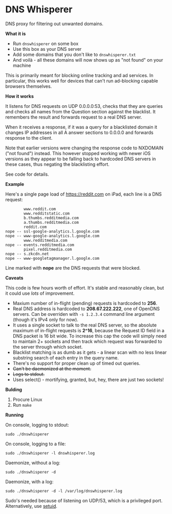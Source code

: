 # DNS Whisperer
DNS proxy for filtering out unwanted domains.

**What it is**

* Run `dnswhisperer` on some box
* Use this box as your DNS server
* Add some domains that you don't like to `dnswhisperer.txt`
* And voilà - all these domains will now shows up as "not found" on your machine

This is primarily meant for blocking online tracking and ad services.
In particular, this works well for devices that can't run ad-blocking capable browsers themselves.

**How it works**

It listens for DNS requests on UDP 0.0.0.0:53, checks that they are queries and checks all names from the Question section against the blacklist. It remembers the result and forwards request to a real DNS server.

When it receives a response, if it was a query for a blacklisted domain it changes IP addresses in all A answer sections to 0.0.0.0 and forwards response to the client.

Note that earlier versions were changing the response code to NXDOMAIN ("not found") instead. This however stopped working with newer iOS versions as they appear to be falling back to hardcoded DNS servers in these cases, thus negating the blacklisting effort.

See code for details.

**Example**

Here's a single page load of https://reddit.com on iPad, each line is a DNS request:

            www.reddit.com
            www.redditstatic.com
            b.thumbs.redditmedia.com
            a.thumbs.redditmedia.com
            reddit.com
    nope -- ssl-google-analytics.l.google.com
    nope -- www-google-analytics.l.google.com
            www.redditmedia.com
    nope -- events.redditmedia.com
            pixel.redditmedia.com
    nope -- s.zkcdn.net
    nope -- www-googletagmanager.l.google.com

Line marked with **nope** are the DNS requests that were blocked.

**Caveats**

This code is few hours worth of effort. It's stable and reasonably clean, but it could use *lots* of improvement.

* Maxium number of in-flight (pending) requests is hardcoded to **256**.
* Real DNS address is hardcoded to **208.67.222.222**, one of OpenDNS servers. Can be overriden with `-s 1.2.3.4` command line argument (though it's IPv4 only for now).
* It uses a single socket to talk to the real DNS server, so the absolute maximum of in-flight requests is **2^16**, because  the Request ID field in a DNS packet is 16 bit wide. To increase this cap the code will simply need to maintain 2+ sockets and then track which request was forwarded to the server through which socket.
* Blacklist matching is as dumb as it gets - a linear scan with no less linear substring search of each entry in the query name.
* There's no support for proper clean up of timed out queries.
* ~~Can't be daemonized at the moment.~~
* ~~Logs to stdout.~~
* Uses select() - mortifying, granted, but, hey, there are just two sockets!

**Bulding**

1. Procure Linux
2. Run `make`

**Running**

On console, logging to stdout:

`sudo ./dnswhisperer`

On console, logging to a file:

`sudo ./dnswhisperer -l dnswhisperer.log`

Daemonize, without a log:

`sudo ./dnswhisperer -d`

Daemonize, with a log:

`sudo ./dnswhisperer -d -l /var/log/dnswhisperer.log `

Sudo's needed because of listening on UDP/53, which is a privileged port. Alternatively, use [setuid](https://en.wikipedia.org/wiki/Setuid).
